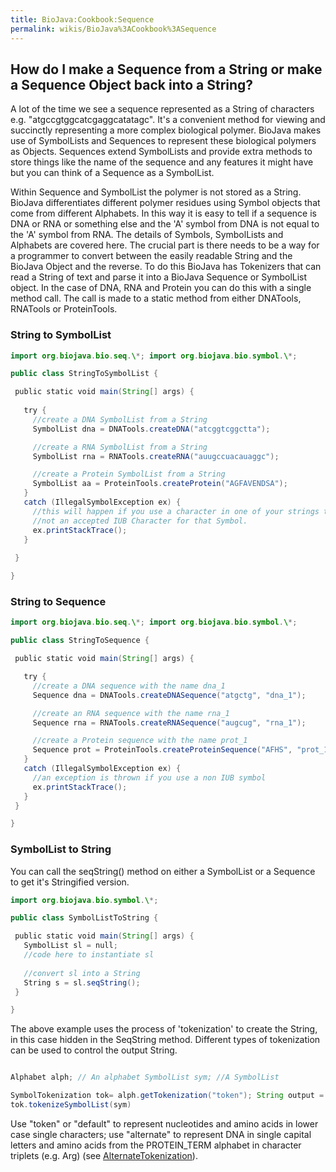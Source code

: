 ```yaml
---
title: BioJava:Cookbook:Sequence
permalink: wikis/BioJava%3ACookbook%3ASequence
---
```


How do I make a Sequence from a String or make a Sequence Object back into a String?
------------------------------------------------------------------------------------

A lot of the time we see a sequence represented as a String of
characters e.g. "atgccgtggcatcgaggcatatagc". It's a convenient method
for viewing and succinctly representing a more complex biological
polymer. BioJava makes use of SymbolLists and Sequences to represent
these biological polymers as Objects. Sequences extend SymbolLists and
provide extra methods to store things like the name of the sequence and
any features it might have but you can think of a Sequence as a
SymbolList.

Within Sequence and SymbolList the polymer is not stored as a String.
BioJava differentiates different polymer residues using Symbol objects
that come from different Alphabets. In this way it is easy to tell if a
sequence is DNA or RNA or something else and the 'A' symbol from DNA is
not equal to the 'A' symbol from RNA. The details of Symbols,
SymbolLists and Alphabets are covered here. The crucial part is there
needs to be a way for a programmer to convert between the easily
readable String and the BioJava Object and the reverse. To do this
BioJava has Tokenizers that can read a String of text and parse it into
a BioJava Sequence or SymbolList object. In the case of DNA, RNA and
Protein you can do this with a single method call. The call is made to a
static method from either DNATools, RNATools or ProteinTools.

### String to SymbolList

```java 
import org.biojava.bio.seq.\*; import org.biojava.bio.symbol.\*;

public class StringToSymbolList {

 public static void main(String[] args) {  
    
   try {  
     //create a DNA SymbolList from a String  
     SymbolList dna = DNATools.createDNA("atcggtcggctta");

     //create a RNA SymbolList from a String  
     SymbolList rna = RNATools.createRNA("auugccuacauaggc");

     //create a Protein SymbolList from a String  
     SymbolList aa = ProteinTools.createProtein("AGFAVENDSA");  
   }  
   catch (IllegalSymbolException ex) {  
     //this will happen if you use a character in one of your strings that is  
     //not an accepted IUB Character for that Symbol.  
     ex.printStackTrace();  
   }  
    
 }

} 
```

### String to Sequence

```java 
import org.biojava.bio.seq.\*; import org.biojava.bio.symbol.\*;

public class StringToSequence {

 public static void main(String[] args) {

   try {  
     //create a DNA sequence with the name dna_1  
     Sequence dna = DNATools.createDNASequence("atgctg", "dna_1");

     //create an RNA sequence with the name rna_1  
     Sequence rna = RNATools.createRNASequence("augcug", "rna_1");

     //create a Protein sequence with the name prot_1  
     Sequence prot = ProteinTools.createProteinSequence("AFHS", "prot_1");  
   }  
   catch (IllegalSymbolException ex) {  
     //an exception is thrown if you use a non IUB symbol  
     ex.printStackTrace();  
   }  
 }

} 
```

### SymbolList to String

You can call the seqString() method on either a SymbolList or a Sequence
to get it's Stringified version.

```java 
import org.biojava.bio.symbol.\*;

public class SymbolListToString {

 public static void main(String[] args) {  
   SymbolList sl = null;  
   //code here to instantiate sl  
    
   //convert sl into a String  
   String s = sl.seqString();  
 }

} 
```

The above example uses the process of 'tokenization' to create the
String, in this case hidden in the SeqString method. Different types of
tokenization can be used to control the output String.

```java

Alphabet alph; // An alphabet SymbolList sym; //A SymbolList

SymbolTokenization tok= alph.getTokenization("token"); String output =
tok.tokenizeSymbolList(sym)

```

Use "token" or "default" to represent nucleotides and amino acids in
lower case single characters; use "alternate" to represent DNA in single
capital letters and amino acids from the PROTEIN\_TERM alphabet in
character triplets (e.g. Arg) (see
[AlternateTokenization](http://www.biojava.org/docs/api1.8/org/biojava/bio/seq/io/AlternateTokenization.html)).
